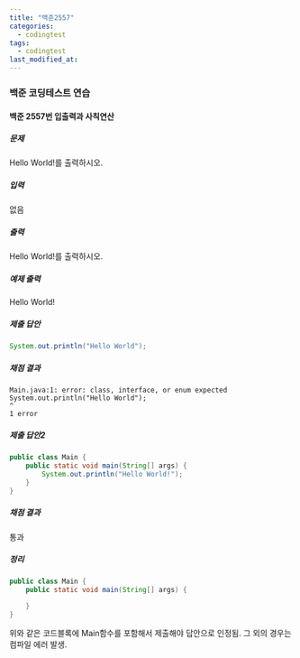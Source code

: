 ```yaml
---
title: "백준2557"
categories:
  - codingtest
tags:
  - codingtest
last_modified_at:
---
```


### 백준 코딩테스트 연습

#### 백준 2557번 입출력과 사칙연산

##### 문제
Hello World!를 출력하시오.

##### 입력
없음

##### 출력
Hello World!를 출력하시오.

##### 예제 출력
Hello World!

##### 제출 답안
```java
System.out.println("Hello World");
```

##### 채점 결과
```plaintext
Main.java:1: error: class, interface, or enum expected
System.out.println("Hello World");
^
1 error
```

##### 제출 답안2
```java
public class Main {
    public static void main(String[] args) {
        System.out.println("Hello World!");
    }
}
```

##### 채점 결과
통과

##### 정리
```java
public class Main {
    public static void main(String[] args) {

    }
}
```
위와 같은 코드블록에 Main함수를 포함해서 제출해야 답안으로 인정됨. 그 외의 경우는 컴파일 에러 발생.